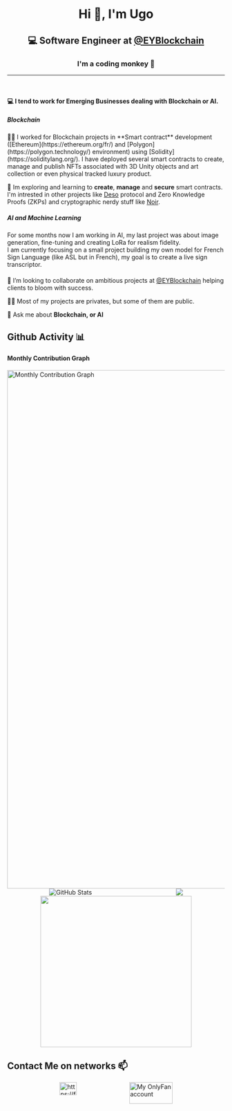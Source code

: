<h1 align="center">Hi 👋, I'm Ugo</h1>
<h2 align="center">💻 Software Engineer at <a href="https://github.com/EYBlockchain" target="_blank">@EYBlockchain</a></h2>
<h3 align="center">I'm a coding monkey 🦍</h3>

<hr/>
<br/>

<h4>💻 I tend to work for Emerging Businesses dealing with Blockchain or AI.</h4>
<h5>Blockchain</h5>
👨‍💻 I worked for Blockchain projects in **Smart contract** development ([Ethereum](https://ethereum.org/fr/) and [Polygon](https://polygon.technology/) environment) using [Solidity](https://soliditylang.org/). I have deployed several smart contracts to create, manage and publish NFTs associated with 3D Unity objects and art collection or even physical tracked luxury product.

🌱 Im exploring and learning to **create**, **manage** and **secure** smart contracts. I'm intrested in other projects like [Deso](https://www.deso.com/) protocol and Zero Knowledge Proofs (ZKPs) and cryptographic nerdy stuff like [Noir](https://noir-lang.org/).


<h5>AI and Machine Learning</h5>
For some months now I am working in AI, my last project was about image generation, fine-tuning and creating LoRa for realism fidelity. <br/>
I am currently focusing on a small project building my own model for French Sign Language (like ASL but in French), my goal is to create a live sign transcriptor.

<h4></h4>
💞️ I’m looking to collaborate on ambitious projects at <a href="https://github.com/EYBlockchain" target="_blank">@EYBlockchain</a></h2> helping clients to bloom with success.

👨‍💻 Most of my projects are privates, but some of them are public.

💬 Ask me about **Blockchain, or AI**

<h2>Github Activity 📊</h2>
<div>
  <div>
    <h4>Monthly Contribution Graph</h4>
    <div style="display:flex; justify-content:center;">
      <img src="https://github-profile-summary-cards.vercel.app/api/cards/profile-details?username=ugoarzur&theme=vue"  width="1200" height="auto"  alt="Monthly Contribution Graph" >
    </div>
    <div style="display:flex; flex-direction:row;justify-content: space-around;">
      <div style="display:flex">
        <img src="https://github-readme-streak-stats.herokuapp.com?user=ugoarzur&hide_border=true&date_format=M%20j%5B%2C%20Y%5D" alt="GitHub Stats" /></div>
      <div style="display:flex">
        <img src="https://github-readme-stats.vercel.app/api?username=ugoarzur&&show_icons=true&theme=vue"></div>
    </div>
    <div style="display:flex; justify-content:center;"><img width=350 src="https://github-readme-stats.vercel.app/api/top-langs/?username=ugoarzur&layout=compact&hide_border=false&&show_icons=true&&theme=vue"></div>
  </div>
</div>

<h2>Contact Me on networks 📫</h2>
<div style="display:flex; flex-direction:row;justify-content: space-evenly;">
  <a href="https://fr.linkedin.com/in/ugarz" target="blank"><img align="center" src="https://cdn.svgporn.com/logos/linkedin-icon.svg" alt="https://fr.linkedin.com/in/ugarz/" height="30" width="40" /></a>
  <a href="https://www.youtube.com/watch?v=dQw4w9WgXcQ&feature=youtu.be" target="blank"><img align="center" src="https://upload.wikimedia.org/wikipedia/en/archive/c/cc/20220618022702%21OnlyFans_logo.svg" alt="My OnlyFan account" height="50" width="100" /></a>
</div>
